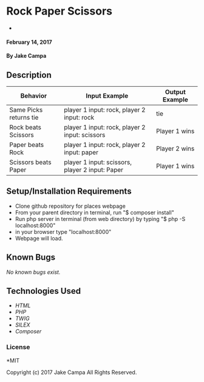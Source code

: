 # Rock Paper Scissors

*

#### February 14, 2017

#### By **Jake Campa**

## Description

| Behavior | Input Example | Output Example |
|----------|---------------|----------------|
Same Picks returns tie | player 1 input: rock, player 2 input: rock | tie
Rock beats Scissors | player 1 input: rock, player 2 input: scissors | Player 1 wins
Paper beats Rock | player 1 input: rock, player 2 input: paper | Player 2 wins
Scissors beats Paper | player 1 input: scissors, player 2 input: Paper | Player 1 wins
## Setup/Installation Requirements

*  Clone github repository for places webpage
*  From your parent directory in terminal, run "$ composer install"
*  Run php server in terminal (from web directory) by typing "$ php -S localhost:8000"
*  in your browser type "localhost:8000"
*  Webpage will load.

## Known Bugs
_No known bugs exist._

## Technologies Used
* _HTML_
* _PHP_
* _TWIG_
* _SILEX_
* _Composer_


### License
*MIT

Copyright (c) 2017 Jake Campa All Rights Reserved.
